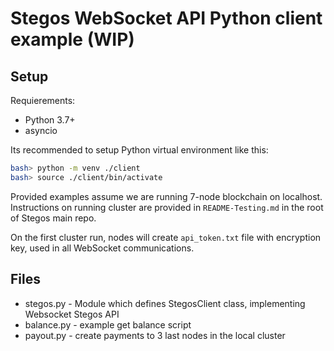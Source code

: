 # Stegos WebSocket API Python client example (WIP)

## Setup

Requierements:

* Python 3.7+
* asyncio

Its recommended to setup Python virtual environment like this:

```bash
bash> python -m venv ./client
bash> source ./client/bin/activate
```

Provided examples assume we are running 7-node blockchain on localhost. Instructions on running cluster are provided in `README-Testing.md` in the root of Stegos main repo.

On the first cluster run, nodes will create `api_token.txt` file with encryption key, used in all WebSocket communications.

## Files

* stegos.py - Module which defines StegosClient class, implementing Websocket Stegos API
* balance.py - example get balance script
* payout.py - create payments to 3 last nodes in the local cluster

